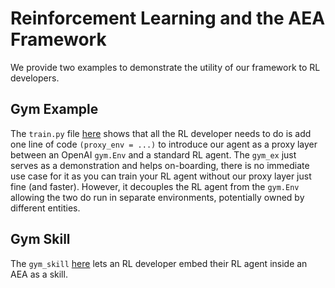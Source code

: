 # Reinforcement Learning and the AEA Framework

We provide two examples to demonstrate the utility of our framework to RL developers.

## Gym Example

The `train.py` file [here](https://github.com/fetchai/agents-aea/tree/master/examples/gym_ex/train.py) shows that all the RL developer needs to do is add one line of code `(proxy_env = ...)` to introduce our agent as a proxy layer between an OpenAI `gym.Env` and a standard RL agent. The `gym_ex` just serves as a demonstration and helps on-boarding, there is no immediate use case for it as you can train your RL agent without our proxy layer just fine (and faster). However, it decouples the RL agent from the `gym.Env` allowing the two do run in separate environments, potentially owned by different entities.

## Gym Skill

The `gym_skill` [here](https://github.com/fetchai/agents-aea/tree/master/examples/gym_skill) lets an RL developer embed their RL agent inside an AEA as a skill.
